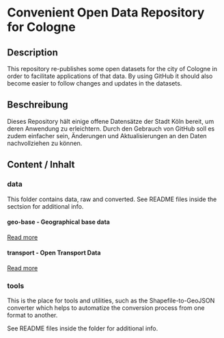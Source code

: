 Convenient Open Data Repository for Cologne
===========================================

## Description

This repository re-publishes some open datasets for the city of Cologne
in order to facilitate applications of that data. By using GitHub it
should also become easier to follow changes and updates in the datasets.

## Beschreibung

Dieses Repository hält einige offene Datensätze der Stadt Köln bereit, um
deren Anwendung zu erleichtern. Durch den Gebrauch von GitHub soll es zudem
einfacher sein, Änderungen und Aktualisierungen an den Daten nachvollziehen
zu können.

## Content / Inhalt

### data

This folder contains data, raw and converted. See README files inside the sectsion
for additional info.

#### geo-base - Geographical base data

[Read more](https://github.com/marians/datahub-cgn/tree/master/data/geo-base)

#### transport - Open Transport Data

[Read more](https://github.com/marians/datahub-cgn/tree/master/data/transport)

### tools

This is the place for tools and utilities, such as the Shapefile-to-GeoJSON converter
which helps to automatize the conversion process from one format to another.

See README files inside the folder for additional info.
